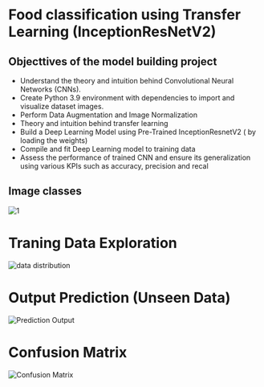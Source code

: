 # Food classification using Transfer Learning (InceptionResNetV2) 

## Objecttives of the model building project

- Understand the theory and intuition behind Convolutional Neural Networks (CNNs).
- Create Python 3.9 environment with dependencies to import and visualize dataset images.
- Perform Data Augmentation and Image Normalization
- Theory and intuition behind transfer learning
- Build a Deep Learning Model using Pre-Trained InceptionResnetV2 ( by loading the weights)
- Compile and fit Deep Learning model to training data
- Assess the performance of trained CNN and ensure its generalization using various KPIs such as accuracy, precision and recal

## Image classes
![1](https://github.com/Venura-94/Food-Classification-Using-Transfer-Learning/assets/137409412/c89dbcde-377b-471a-8261-26d841e6c36e)

# Traning Data Exploration

![data distribution](https://github.com/Venura-94/Food-Classification-Using-Transfer-Learning/assets/137409412/260980b9-1148-477e-a0f0-dc0dbf95016f)

# Output Prediction (Unseen Data)

![Prediction Output](https://github.com/Venura-94/Food-Classification-Using-Transfer-Learning/assets/137409412/6bd170ae-2721-40bd-8cf2-30441c7ced53)

# Confusion Matrix

![Confusion Matrix](https://github.com/Venura-94/Food-Classification-Using-Transfer-Learning/assets/137409412/ded3d9bc-05d1-45cc-ba83-c4c2239659a7)
